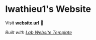 
# lwathieu1's Website

Visit **[website url](#)** 🚀

_Built with [Lab Website Template](https://greene-lab.gitbook.io/lab-website-template-docs)_

